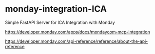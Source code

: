# monday-integration-ICA
Simple FastAPI Server for ICA Integration with Monday

https://developer.monday.com/apps/docs/mondaycom-mcp-integration

https://developer.monday.com/api-reference/reference/about-the-api-reference